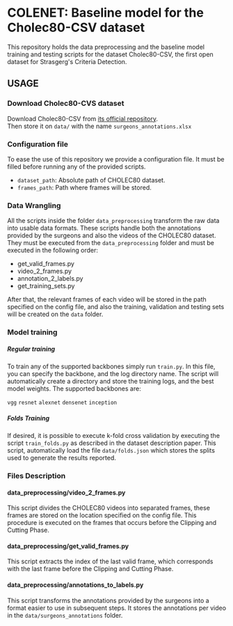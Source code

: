 # COLENET: Baseline model for the Cholec80-CSV dataset

This repository holds the data preprocessing and the baseline model training and testing 
scripts for the dataset Cholec80-CSV, the first open dataset for Strasgerg's Criteria Detection.


## USAGE

### Download Cholec80-CVS dataset

Download Cholec80-CSV from [its official repository](https://duckduckgo.com).  
Then store it on `data/` with the name `surgeons_annotations.xlsx`

### Configuration file

To ease the use of this repository we provide a configuration file. It must be filled before running
any of the provided scripts.

- `dataset_path`: Absolute path of CHOLEC80 dataset.
- `frames_path`: Path where frames will be stored.

### Data Wrangling

All the scripts inside the folder `data_preprocessing` transform the raw data into usable data formats.
These scripts handle both the annotations provided by the surgeons and also the videos of the CHOLEC80 dataset. 
They must be executed from the `data_preprocessing` folder and must be executed in the following order:

- get_valid_frames.py
- video_2_frames.py
- annotation_2_labels.py
- get_training_sets.py

After that, the relevant frames of each video will be stored in the path specified on the config file,
and also the training, validation and testing sets will be created on the `data` folder.

### Model training

##### Regular training

To train any of the supported backbones simply run `train.py`. In this file, you can specify 
the backbone, and the log directory name. The script will automatically create a directory and store 
the training logs, and the best model weights.
The supported backbones are:

`vgg`
`resnet`
`alexnet`
`densenet`
`inception`

##### Folds Training

If desired, it is possible to execute k-fold cross validation by executing the 
script `train_folds.py` as described in the dataset description paper.  This script, 
automatically load the file `data/folds.json` which
stores the splits used to generate the results reported.


### Files Description

#### data_preprocessing/video_2_frames.py

This script divides the CHOLEC80 videos into separated frames, these frames are stored
on the location specified on the config file. This procedure is executed on the frames
that occurs before the Clipping and Cutting Phase.

#### data_preprocessing/get_valid_frames.py

This script extracts the index of the last valid frame, which corresponds with the last frame 
before the Clipping and Cutting Phase.

#### data_preprocessing/annotations_to_labels.py

This script transforms the annotations provided by the surgeons into a format easier to use in subsequent
steps. It stores the annotations per video in the `data/surgeons_annotations` folder.


